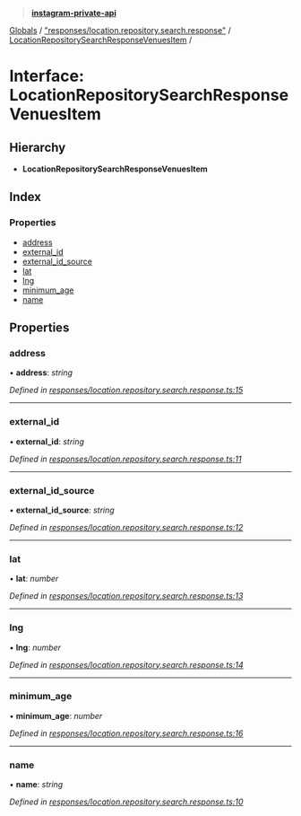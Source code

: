 > **[instagram-private-api](../README.md)**

[Globals](../README.md) / ["responses/location.repository.search.response"](../modules/_responses_location_repository_search_response_.md) / [LocationRepositorySearchResponseVenuesItem](_responses_location_repository_search_response_.locationrepositorysearchresponsevenuesitem.md) /

# Interface: LocationRepositorySearchResponseVenuesItem

## Hierarchy

* **LocationRepositorySearchResponseVenuesItem**

## Index

### Properties

* [address](_responses_location_repository_search_response_.locationrepositorysearchresponsevenuesitem.md#address)
* [external_id](_responses_location_repository_search_response_.locationrepositorysearchresponsevenuesitem.md#external_id)
* [external_id_source](_responses_location_repository_search_response_.locationrepositorysearchresponsevenuesitem.md#external_id_source)
* [lat](_responses_location_repository_search_response_.locationrepositorysearchresponsevenuesitem.md#lat)
* [lng](_responses_location_repository_search_response_.locationrepositorysearchresponsevenuesitem.md#lng)
* [minimum_age](_responses_location_repository_search_response_.locationrepositorysearchresponsevenuesitem.md#minimum_age)
* [name](_responses_location_repository_search_response_.locationrepositorysearchresponsevenuesitem.md#name)

## Properties

###  address

• **address**: *string*

*Defined in [responses/location.repository.search.response.ts:15](https://github.com/dilame/instagram-private-api/blob/3e16058/src/responses/location.repository.search.response.ts#L15)*

___

###  external_id

• **external_id**: *string*

*Defined in [responses/location.repository.search.response.ts:11](https://github.com/dilame/instagram-private-api/blob/3e16058/src/responses/location.repository.search.response.ts#L11)*

___

###  external_id_source

• **external_id_source**: *string*

*Defined in [responses/location.repository.search.response.ts:12](https://github.com/dilame/instagram-private-api/blob/3e16058/src/responses/location.repository.search.response.ts#L12)*

___

###  lat

• **lat**: *number*

*Defined in [responses/location.repository.search.response.ts:13](https://github.com/dilame/instagram-private-api/blob/3e16058/src/responses/location.repository.search.response.ts#L13)*

___

###  lng

• **lng**: *number*

*Defined in [responses/location.repository.search.response.ts:14](https://github.com/dilame/instagram-private-api/blob/3e16058/src/responses/location.repository.search.response.ts#L14)*

___

###  minimum_age

• **minimum_age**: *number*

*Defined in [responses/location.repository.search.response.ts:16](https://github.com/dilame/instagram-private-api/blob/3e16058/src/responses/location.repository.search.response.ts#L16)*

___

###  name

• **name**: *string*

*Defined in [responses/location.repository.search.response.ts:10](https://github.com/dilame/instagram-private-api/blob/3e16058/src/responses/location.repository.search.response.ts#L10)*